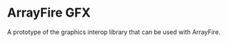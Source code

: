 ArrayFire GFX
===================

A prototype of the graphics interop library that can be used with ArrayFire.
